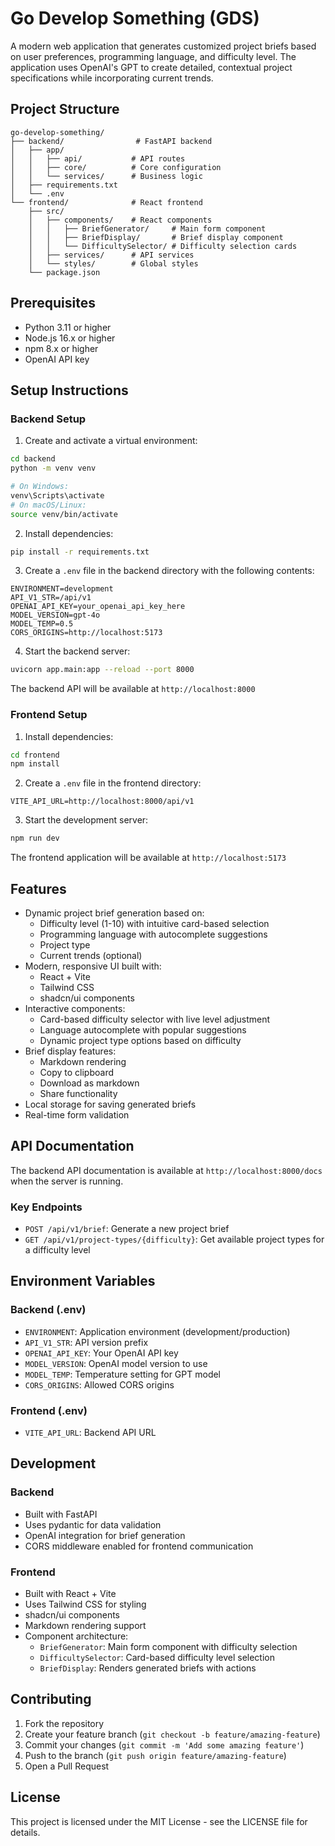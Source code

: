 # Go Develop Something (GDS)

A modern web application that generates customized project briefs based on user preferences, programming language, and difficulty level. The application uses OpenAI's GPT to create detailed, contextual project specifications while incorporating current trends.

## Project Structure

```
go-develop-something/
├── backend/                # FastAPI backend
│   ├── app/
│   │   ├── api/           # API routes
│   │   ├── core/          # Core configuration
│   │   └── services/      # Business logic
│   ├── requirements.txt
│   └── .env
└── frontend/              # React frontend
    ├── src/
    │   ├── components/    # React components
    │   │   ├── BriefGenerator/     # Main form component
    │   │   ├── BriefDisplay/       # Brief display component
    │   │   └── DifficultySelector/ # Difficulty selection cards
    │   ├── services/      # API services
    │   └── styles/        # Global styles
    └── package.json
```

## Prerequisites

- Python 3.11 or higher
- Node.js 16.x or higher
- npm 8.x or higher
- OpenAI API key

## Setup Instructions

### Backend Setup

1. Create and activate a virtual environment:
```bash
cd backend
python -m venv venv

# On Windows:
venv\Scripts\activate
# On macOS/Linux:
source venv/bin/activate
```

2. Install dependencies:
```bash
pip install -r requirements.txt
```

3. Create a `.env` file in the backend directory with the following contents:
```env
ENVIRONMENT=development
API_V1_STR=/api/v1
OPENAI_API_KEY=your_openai_api_key_here
MODEL_VERSION=gpt-4o
MODEL_TEMP=0.5
CORS_ORIGINS=http://localhost:5173
```

4. Start the backend server:
```bash
uvicorn app.main:app --reload --port 8000
```

The backend API will be available at `http://localhost:8000`

### Frontend Setup

1. Install dependencies:
```bash
cd frontend
npm install
```

2. Create a `.env` file in the frontend directory:
```env
VITE_API_URL=http://localhost:8000/api/v1
```

3. Start the development server:
```bash
npm run dev
```

The frontend application will be available at `http://localhost:5173`

## Features

- Dynamic project brief generation based on:
  - Difficulty level (1-10) with intuitive card-based selection
  - Programming language with autocomplete suggestions
  - Project type
  - Current trends (optional)
- Modern, responsive UI built with:
  - React + Vite
  - Tailwind CSS
  - shadcn/ui components
- Interactive components:
  - Card-based difficulty selector with live level adjustment
  - Language autocomplete with popular suggestions
  - Dynamic project type options based on difficulty
- Brief display features:
  - Markdown rendering
  - Copy to clipboard
  - Download as markdown
  - Share functionality
- Local storage for saving generated briefs
- Real-time form validation

## API Documentation

The backend API documentation is available at `http://localhost:8000/docs` when the server is running.

### Key Endpoints

- `POST /api/v1/brief`: Generate a new project brief
- `GET /api/v1/project-types/{difficulty}`: Get available project types for a difficulty level

## Environment Variables

### Backend (.env)
- `ENVIRONMENT`: Application environment (development/production)
- `API_V1_STR`: API version prefix
- `OPENAI_API_KEY`: Your OpenAI API key
- `MODEL_VERSION`: OpenAI model version to use
- `MODEL_TEMP`: Temperature setting for GPT model
- `CORS_ORIGINS`: Allowed CORS origins

### Frontend (.env)
- `VITE_API_URL`: Backend API URL

## Development

### Backend
- Built with FastAPI
- Uses pydantic for data validation
- OpenAI integration for brief generation
- CORS middleware enabled for frontend communication

### Frontend
- Built with React + Vite
- Uses Tailwind CSS for styling
- shadcn/ui components
- Markdown rendering support
- Component architecture:
  - `BriefGenerator`: Main form component with difficulty selection
  - `DifficultySelector`: Card-based difficulty level selection
  - `BriefDisplay`: Renders generated briefs with actions

## Contributing

1. Fork the repository
2. Create your feature branch (`git checkout -b feature/amazing-feature`)
3. Commit your changes (`git commit -m 'Add some amazing feature'`)
4. Push to the branch (`git push origin feature/amazing-feature`)
5. Open a Pull Request

## License

This project is licensed under the MIT License - see the LICENSE file for details.

